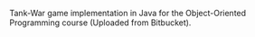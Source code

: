 Tank-War game implementation in Java for the Object-Oriented Programming course (Uploaded from Bitbucket).
